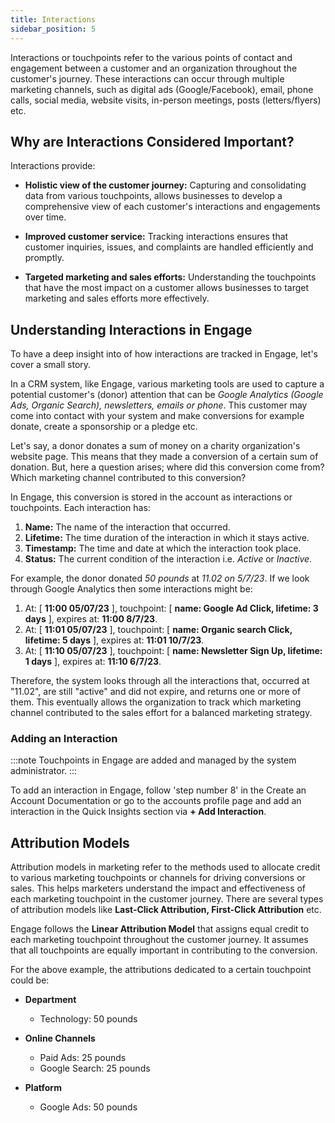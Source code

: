 ```yaml
---
title: Interactions
sidebar_position: 5
---
```


Interactions or touchpoints refer to the various points of contact and engagement between a customer and an organization throughout the customer's journey. These interactions can occur through multiple marketing channels, such as digital ads (Google/Facebook), email, phone calls, social media, website visits, in-person meetings, posts (letters/flyers) etc.

## Why are Interactions Considered Important?

Interactions provide:

- **Holistic view of the customer journey:** Capturing and consolidating data from various touchpoints, allows businesses to develop a comprehensive view of each customer's interactions and engagements over time.

- **Improved customer service:** Tracking interactions ensures that customer inquiries, issues, and complaints are handled efficiently and promptly.

- **Targeted marketing and sales efforts:** Understanding the touchpoints that have the most impact on a customer allows businesses to target marketing and sales efforts more effectively.

## Understanding Interactions in Engage

To have a deep insight into of how interactions are tracked in Engage, let's cover a small story. 

In a CRM system, like Engage, various marketing tools are used to capture a potential customer's (donor) attention that can be *Google Analytics (Google Ads, Organic Search), newsletters, emails or phone*. This customer may come into contact with your system and make conversions for example donate, create a sponsorship or a pledge etc. 

Let's say, a donor donates a sum of money on a charity organization's website page. This means that they made a conversion of a certain sum of donation. But, here a question arises; where did this conversion come from? Which marketing channel contributed to this conversion? 

In Engage, this conversion is stored in the account as interactions or touchpoints. Each interaction has:

1. **Name:** The name of the interaction that occurred.
2. **Lifetime:** The time duration of the interaction in which it stays active.
3. **Timestamp:** The time and date at which the interaction took place.
4. **Status:** The current condition of the interaction i.e. *Active* or *Inactive*. 

For example, the donor donated *50 pounds* at *11.02 on 5/7/23*. If we look through Google Analytics then some interactions might be:

1. At: [ **11:00 05/07/23** ], touchpoint: [ **name: Google Ad Click, lifetime: 3 days** ], expires at: **11:00 8/7/23**.
2. At: [ **11:01 05/07/23** ], touchpoint: [ **name: Organic search Click, lifetime: 5 days** ], expires at: **11:01 10/7/23**.
3. At: [ **11:10 05/07/23** ], touchpoint: [ **name: Newsletter Sign Up, lifetime: 1 days** ], expires at: **11:10 6/7/23**.

Therefore, the system looks through all the interactions that, occurred at "11.02", are still "active" and did not expire, and returns one or more of them. This eventually allows the organization to track which marketing channel contributed to the sales effort for a balanced marketing strategy. 

### Adding an Interaction

:::note
Touchpoints in Engage are added and managed by the system administrator.
:::

To add an interaction in Engage, follow 'step number 8' in the Create an Account Documentation or go to the accounts profile page and add an interaction in the Quick Insights section via **+ Add Interaction**. 

## Attribution Models

Attribution models in marketing refer to the methods used to allocate credit to various marketing touchpoints or channels for driving conversions or sales. This helps marketers understand the impact and effectiveness of each marketing touchpoint in the customer journey. There are several types of attribution models like **Last-Click Attribution, First-Click Attribution** etc. 

Engage follows the **Linear Attribution Model** that assigns equal credit to each marketing touchpoint throughout the customer journey. It assumes that all touchpoints are equally important in contributing to the conversion.

For the above example, the attributions dedicated to a certain touchpoint could be:

- **Department** 
    - Technology: 50 pounds

- **Online Channels** 
    - Paid Ads: 25 pounds 
    - Google Search: 25 pounds

- **Platform**
    - Google Ads: 50 pounds


